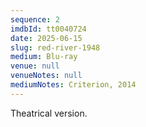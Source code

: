 ```yaml
---
sequence: 2
imdbId: tt0040724
date: 2025-06-15
slug: red-river-1948
medium: Blu-ray
venue: null
venueNotes: null
mediumNotes: Criterion, 2014
---
```


Theatrical version.